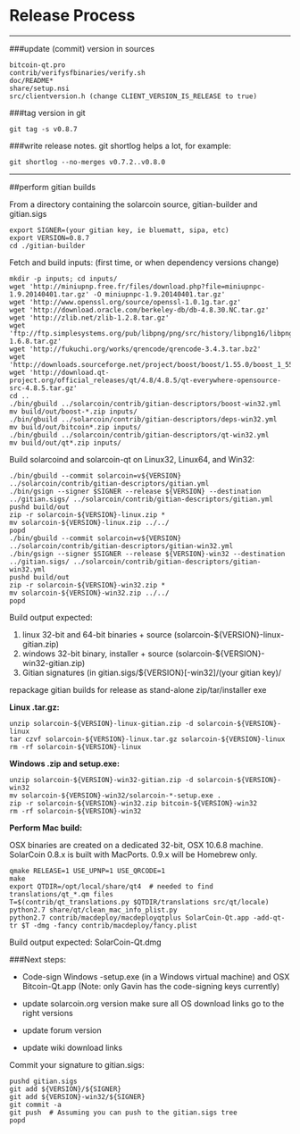 Release Process
====================

* * *

###update (commit) version in sources


	bitcoin-qt.pro
	contrib/verifysfbinaries/verify.sh
	doc/README*
	share/setup.nsi
	src/clientversion.h (change CLIENT_VERSION_IS_RELEASE to true)

###tag version in git

	git tag -s v0.8.7

###write release notes. git shortlog helps a lot, for example:

	git shortlog --no-merges v0.7.2..v0.8.0

* * *

##perform gitian builds

 From a directory containing the solarcoin source, gitian-builder and gitian.sigs
  
	export SIGNER=(your gitian key, ie bluematt, sipa, etc)
	export VERSION=0.8.7
	cd ./gitian-builder

 Fetch and build inputs: (first time, or when dependency versions change)

	mkdir -p inputs; cd inputs/
	wget 'http://miniupnp.free.fr/files/download.php?file=miniupnpc-1.9.20140401.tar.gz' -O miniupnpc-1.9.20140401.tar.gz'
	wget 'http://www.openssl.org/source/openssl-1.0.1g.tar.gz'
	wget 'http://download.oracle.com/berkeley-db/db-4.8.30.NC.tar.gz'
	wget 'http://zlib.net/zlib-1.2.8.tar.gz'
	wget 'ftp://ftp.simplesystems.org/pub/libpng/png/src/history/libpng16/libpng-1.6.8.tar.gz'
	wget 'http://fukuchi.org/works/qrencode/qrencode-3.4.3.tar.bz2'
	wget 'http://downloads.sourceforge.net/project/boost/boost/1.55.0/boost_1_55_0.tar.bz2'
	wget 'http://download.qt-project.org/official_releases/qt/4.8/4.8.5/qt-everywhere-opensource-src-4.8.5.tar.gz'
	cd ..
	./bin/gbuild ../solarcoin/contrib/gitian-descriptors/boost-win32.yml
	mv build/out/boost-*.zip inputs/
	./bin/gbuild ../solarcoin/contrib/gitian-descriptors/deps-win32.yml
	mv build/out/bitcoin*.zip inputs/
	./bin/gbuild ../solarcoin/contrib/gitian-descriptors/qt-win32.yml
	mv build/out/qt*.zip inputs/

 Build solarcoind and solarcoin-qt on Linux32, Linux64, and Win32:
  
	./bin/gbuild --commit solarcoin=v${VERSION} ../solarcoin/contrib/gitian-descriptors/gitian.yml
	./bin/gsign --signer $SIGNER --release ${VERSION} --destination ../gitian.sigs/ ../solarcoin/contrib/gitian-descriptors/gitian.yml
	pushd build/out
	zip -r solarcoin-${VERSION}-linux.zip *
	mv solarcoin-${VERSION}-linux.zip ../../
	popd
	./bin/gbuild --commit solarcoin=v${VERSION} ../solarcoin/contrib/gitian-descriptors/gitian-win32.yml
	./bin/gsign --signer $SIGNER --release ${VERSION}-win32 --destination ../gitian.sigs/ ../solarcoin/contrib/gitian-descriptors/gitian-win32.yml
	pushd build/out
	zip -r solarcoin-${VERSION}-win32.zip *
	mv solarcoin-${VERSION}-win32.zip ../../
	popd

  Build output expected:

  1. linux 32-bit and 64-bit binaries + source (solarcoin-${VERSION}-linux-gitian.zip)
  2. windows 32-bit binary, installer + source (solarcoin-${VERSION}-win32-gitian.zip)
  3. Gitian signatures (in gitian.sigs/${VERSION}[-win32]/(your gitian key)/

repackage gitian builds for release as stand-alone zip/tar/installer exe

**Linux .tar.gz:**

	unzip solarcoin-${VERSION}-linux-gitian.zip -d solarcoin-${VERSION}-linux
	tar czvf solarcoin-${VERSION}-linux.tar.gz solarcoin-${VERSION}-linux
	rm -rf solarcoin-${VERSION}-linux

**Windows .zip and setup.exe:**

	unzip solarcoin-${VERSION}-win32-gitian.zip -d solarcoin-${VERSION}-win32
	mv solarcoin-${VERSION}-win32/solarcoin-*-setup.exe .
	zip -r solarcoin-${VERSION}-win32.zip bitcoin-${VERSION}-win32
	rm -rf solarcoin-${VERSION}-win32

**Perform Mac build:**

  OSX binaries are created on a dedicated 32-bit, OSX 10.6.8 machine.
  SolarCoin 0.8.x is built with MacPorts.  0.9.x will be Homebrew only.

	qmake RELEASE=1 USE_UPNP=1 USE_QRCODE=1
	make
	export QTDIR=/opt/local/share/qt4  # needed to find translations/qt_*.qm files
	T=$(contrib/qt_translations.py $QTDIR/translations src/qt/locale)
	python2.7 share/qt/clean_mac_info_plist.py
	python2.7 contrib/macdeploy/macdeployqtplus SolarCoin-Qt.app -add-qt-tr $T -dmg -fancy contrib/macdeploy/fancy.plist

 Build output expected: SolarCoin-Qt.dmg

###Next steps:

* Code-sign Windows -setup.exe (in a Windows virtual machine) and
  OSX Bitcoin-Qt.app (Note: only Gavin has the code-signing keys currently)

* update solarcoin.org version
  make sure all OS download links go to the right versions

* update forum version

* update wiki download links

Commit your signature to gitian.sigs:

	pushd gitian.sigs
	git add ${VERSION}/${SIGNER}
	git add ${VERSION}-win32/${SIGNER}
	git commit -a
	git push  # Assuming you can push to the gitian.sigs tree
	popd

